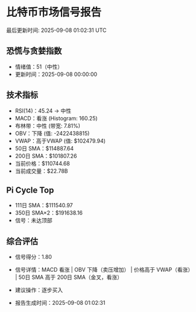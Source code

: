 # 比特币市场信号报告

最后更新时间: 2025-09-08 01:02:31 UTC

## 恐慌与贪婪指数
- 情绪值：51（中性）
- 更新时间：2025-09-08 00:00:00

## 技术指标
- RSI(14)：45.24 → 中性
- MACD：看涨 (Histogram: 160.25)
- 布林带：中性 (带宽: 7.81%)
- OBV：下降 (值: -2422438815)
- VWAP：高于VWAP (值: $102479.94)
- 50日 SMA：$114887.64
- 200日 SMA：$101807.26
- 当前价格：$110744.68
- 当前成交量：$22.78B

## Pi Cycle Top
- 111日 SMA：$111540.97
- 350日 SMA×2：$191638.16
- 信号：未达顶部

## 综合评估
- 信号得分：1.80
- 信号详情：MACD 看涨 | OBV 下降（卖压增加） | 价格高于 VWAP（看涨） | 50日 SMA 高于 200日 SMA（金叉，看涨）
- 建议操作：逐步买入

- 报告生成时间：2025-09-08 01:02:31